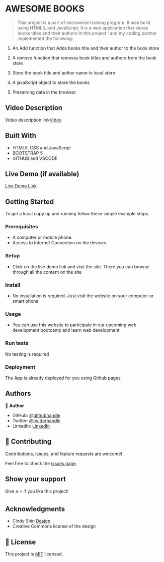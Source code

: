 

# AWESOME BOOKS

> This project is a part of microverse training program. It was build using HTML5, and JavaScript.
It is a web application that stores books titles and their authors In this project I and my coding partner implemented the following:

1) An Add function that Adds books title and their author to the book store

2) A remove function that removes book titles and authors from the book store

3) Store the book title and author name to local store

4) A javaScript object to store the books

5) Preserving data in the browser.

## Video Description 
Video description link[Video](https://www.loom.com/share/777ee4f15993418ea31e0fac91c2907c)

## Built With

- HTML5, CSS and JavaScript
- BOOTSTRAP 5
- GITHUB and VSCODE

## Live Demo (if available)

[Live Demo Link](https://ndorrh.github.io/final-capstone/)


## Getting Started

To get a local copy up and running follow these simple example steps.

### Prerequisites
- A computer or mobile phone.
- Access to Internet Connection on the devices.
### Setup
- Click on the live demo link and visit the site. There you can browse through all the content on the site
### Install
- No installation is required. Just visit the website on your computer or smart phone
### Usage
- You can use this website to participate in our upcoming web development bootcamp and learn web development
### Run tests
No testing is required
### Deployment
The App is already deployed for you using Github pages


## Authors

👤 **Author**

- GitHub: [@githubhandle](https://github.com/ndorrh)
- Twitter: [@twitterhandle](https://twitter.com/ndorrh)
- LinkedIn: [LinkedIn](https://www.linkedin.com/in/ndorrh-oswald-ebu-82ab02236/)

## 🤝 Contributing

Contributions, issues, and feature requests are welcome!

Feel free to check the [issues page](https://github.com/ndorrh/final-capstone/issues/1).

## Show your support

Give a ⭐️ if you like this project!

## Acknowledgments
-  Cindy Shin [Design](https://www.behance.net/gallery/29845175/CC-Global-Summit-2015). 
-  Creative Commons license of the design
## 📝 License

This project is [MIT](/MIT.md) licensed.
